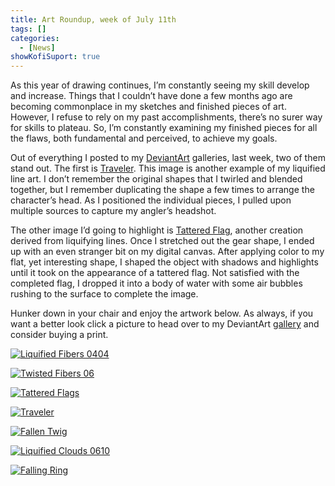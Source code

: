 ```yaml
---
title: Art Roundup, week of July 11th
tags: []
categories:
  - [News]
showKofiSuport: true
---
```

As this year of drawing continues, I’m constantly seeing my skill develop and increase. Things that I couldn’t have done a few months ago are becoming commonplace in my sketches and finished pieces of art. However, I refuse to rely on my past accomplishments, there’s no surer way for skills to plateau. So, I’m constantly examining my finished pieces for all the flaws, both fundamental and perceived, to achieve my goals.<!-- more -->

Out of everything I posted to my [DeviantArt](https://www.deviantart.com/stevenmeehan) galleries, last week, two of them stand out. The first is [Traveler](https://www.deviantart.com/stevenmeehan/art/Traveler-885370948). This image is another example of my liquified line art. I don’t remember the original shapes that I twirled and blended together, but I remember duplicating the shape a few times to arrange the character’s head. As I positioned the individual pieces, I pulled upon multiple sources to capture my angler’s headshot.

The other image I’d going to highlight is [Tattered Flag](https://www.deviantart.com/stevenmeehan/art/Tattered-Flag-885370893), another creation derived from liquifying lines. Once I stretched out the gear shape, I ended up with an even stranger bit on my digital canvas. After applying color to my flat, yet interesting shape, I shaped the object with shadows and highlights until it took on the appearance of a tattered flag. Not satisfied with the completed flag, I dropped it into a body of water with some air bubbles rushing to the surface to complete the image.

Hunker down in your chair and enjoy the artwork below. As always, if you want a better look click a picture to head over to my DeviantArt [gallery](https://www.deviantart.com/stevenmeehan/gallery/all) and consider buying a print.

<div class="center">

[![Liquified Fibers 0404](https://images-wixmp-ed30a86b8c4ca887773594c2.wixmp.com/f/f99a6bf8-c5b7-48b6-ad1d-bbd9283918e7/den4kev-f12637c9-87c7-4bed-a3cb-7d7b3dd0bf3b.png/v1/fill/w_1024,h_726,q_80,strp/liquified_fibers_0404_by_stevenmeehan_den4kev-fullview.jpg?token=eyJ0eXAiOiJKV1QiLCJhbGciOiJIUzI1NiJ9.eyJzdWIiOiJ1cm46YXBwOjdlMGQxODg5ODIyNjQzNzNhNWYwZDQxNWVhMGQyNmUwIiwiaXNzIjoidXJuOmFwcDo3ZTBkMTg4OTgyMjY0MzczYTVmMGQ0MTVlYTBkMjZlMCIsIm9iaiI6W1t7ImhlaWdodCI6Ijw9NzI2IiwicGF0aCI6IlwvZlwvZjk5YTZiZjgtYzViNy00OGI2LWFkMWQtYmJkOTI4MzkxOGU3XC9kZW40a2V2LWYxMjYzN2M5LTg3YzctNGJlZC1hM2NiLTdkN2IzZGQwYmYzYi5wbmciLCJ3aWR0aCI6Ijw9MTAyNCJ9XV0sImF1ZCI6WyJ1cm46c2VydmljZTppbWFnZS5vcGVyYXRpb25zIl19.ZEyV1J4ld6qgYIrPjihFEofoIrvebldWx-M3_XsLmeQ "Liquified Fibers 0404")](https://www.deviantart.com/stevenmeehan/art/Liquified-Fibers-0404-885370711)

</div>

<div class="center">

[![Twisted Fibers 06](https://images-wixmp-ed30a86b8c4ca887773594c2.wixmp.com/f/f99a6bf8-c5b7-48b6-ad1d-bbd9283918e7/den4kgp-03f29edf-3a65-45cc-bd1c-8b7b71815d75.png/v1/fill/w_1024,h_726,q_80,strp/twisted_fibers_06_by_stevenmeehan_den4kgp-fullview.jpg?token=eyJ0eXAiOiJKV1QiLCJhbGciOiJIUzI1NiJ9.eyJzdWIiOiJ1cm46YXBwOjdlMGQxODg5ODIyNjQzNzNhNWYwZDQxNWVhMGQyNmUwIiwiaXNzIjoidXJuOmFwcDo3ZTBkMTg4OTgyMjY0MzczYTVmMGQ0MTVlYTBkMjZlMCIsIm9iaiI6W1t7ImhlaWdodCI6Ijw9NzI2IiwicGF0aCI6IlwvZlwvZjk5YTZiZjgtYzViNy00OGI2LWFkMWQtYmJkOTI4MzkxOGU3XC9kZW40a2dwLTAzZjI5ZWRmLTNhNjUtNDVjYy1iZDFjLThiN2I3MTgxNWQ3NS5wbmciLCJ3aWR0aCI6Ijw9MTAyNCJ9XV0sImF1ZCI6WyJ1cm46c2VydmljZTppbWFnZS5vcGVyYXRpb25zIl19.lF2hDQYOasHZ0E__fybJaS7Yuw94zs6LyyyX4C-bDA4 "Twisted Fibers 06")](https://www.deviantart.com/stevenmeehan/art/Twisted-Fibers-06-885370777)

</div>

<div class="center">

[![Tattered Flags](https://images-wixmp-ed30a86b8c4ca887773594c2.wixmp.com/f/f99a6bf8-c5b7-48b6-ad1d-bbd9283918e7/den4kjx-ecd95f35-410b-4c94-989a-6c6b38bd3011.png/v1/fill/w_1024,h_1446,q_80,strp/tattered_flag_by_stevenmeehan_den4kjx-fullview.jpg?token=eyJ0eXAiOiJKV1QiLCJhbGciOiJIUzI1NiJ9.eyJzdWIiOiJ1cm46YXBwOjdlMGQxODg5ODIyNjQzNzNhNWYwZDQxNWVhMGQyNmUwIiwiaXNzIjoidXJuOmFwcDo3ZTBkMTg4OTgyMjY0MzczYTVmMGQ0MTVlYTBkMjZlMCIsIm9iaiI6W1t7ImhlaWdodCI6Ijw9MTQ0NiIsInBhdGgiOiJcL2ZcL2Y5OWE2YmY4LWM1YjctNDhiNi1hZDFkLWJiZDkyODM5MThlN1wvZGVuNGtqeC1lY2Q5NWYzNS00MTBiLTRjOTQtOTg5YS02YzZiMzhiZDMwMTEucG5nIiwid2lkdGgiOiI8PTEwMjQifV1dLCJhdWQiOlsidXJuOnNlcnZpY2U6aW1hZ2Uub3BlcmF0aW9ucyJdfQ.U6Smo8LhzGS6i2ljah_KuptNhL9Og_57VZKAYpgOz28 "Tattered Flags")](https://www.deviantart.com/stevenmeehan/art/Tattered-Flag-885370893)

</div>

<div class="center">

[![Traveler](https://images-wixmp-ed30a86b8c4ca887773594c2.wixmp.com/f/f99a6bf8-c5b7-48b6-ad1d-bbd9283918e7/den4klg-46344612-4023-478a-880e-ea5915006699.png/v1/fill/w_1024,h_1446,q_80,strp/traveler_by_stevenmeehan_den4klg-fullview.jpg?token=eyJ0eXAiOiJKV1QiLCJhbGciOiJIUzI1NiJ9.eyJzdWIiOiJ1cm46YXBwOjdlMGQxODg5ODIyNjQzNzNhNWYwZDQxNWVhMGQyNmUwIiwiaXNzIjoidXJuOmFwcDo3ZTBkMTg4OTgyMjY0MzczYTVmMGQ0MTVlYTBkMjZlMCIsIm9iaiI6W1t7ImhlaWdodCI6Ijw9MTQ0NiIsInBhdGgiOiJcL2ZcL2Y5OWE2YmY4LWM1YjctNDhiNi1hZDFkLWJiZDkyODM5MThlN1wvZGVuNGtsZy00NjM0NDYxMi00MDIzLTQ3OGEtODgwZS1lYTU5MTUwMDY2OTkucG5nIiwid2lkdGgiOiI8PTEwMjQifV1dLCJhdWQiOlsidXJuOnNlcnZpY2U6aW1hZ2Uub3BlcmF0aW9ucyJdfQ._Zy4Cz2TLduFHDb7RbDPenZfL2I4CQb0Z4TyxgoS8BY "Traveler")](https://www.deviantart.com/stevenmeehan/art/Traveler-885370948)

</div>

<div class="center">

[![Fallen Twig](https://images-wixmp-ed30a86b8c4ca887773594c2.wixmp.com/f/f99a6bf8-c5b7-48b6-ad1d-bbd9283918e7/den4kno-abc2a592-72ee-4408-abdf-74037f3f009f.png/v1/fill/w_1024,h_1446,q_80,strp/fallen_twigs_by_stevenmeehan_den4kno-fullview.jpg?token=eyJ0eXAiOiJKV1QiLCJhbGciOiJIUzI1NiJ9.eyJzdWIiOiJ1cm46YXBwOjdlMGQxODg5ODIyNjQzNzNhNWYwZDQxNWVhMGQyNmUwIiwiaXNzIjoidXJuOmFwcDo3ZTBkMTg4OTgyMjY0MzczYTVmMGQ0MTVlYTBkMjZlMCIsIm9iaiI6W1t7ImhlaWdodCI6Ijw9MTQ0NiIsInBhdGgiOiJcL2ZcL2Y5OWE2YmY4LWM1YjctNDhiNi1hZDFkLWJiZDkyODM5MThlN1wvZGVuNGtuby1hYmMyYTU5Mi03MmVlLTQ0MDgtYWJkZi03NDAzN2YzZjAwOWYucG5nIiwid2lkdGgiOiI8PTEwMjQifV1dLCJhdWQiOlsidXJuOnNlcnZpY2U6aW1hZ2Uub3BlcmF0aW9ucyJdfQ.dvXsTN1cRtFYvJI8-49rWoASjcwgi4YKGKhMsRwCdw0 "Fallen Twig")](https://www.deviantart.com/stevenmeehan/art/Fallen-Twigs-885371028)

</div>

<div class="center">

[![Liquified Clouds 0610](https://images-wixmp-ed30a86b8c4ca887773594c2.wixmp.com/f/f99a6bf8-c5b7-48b6-ad1d-bbd9283918e7/den4kpz-83357845-efa0-4aef-9f1c-6a4db4075dcb.png/v1/fill/w_1024,h_726,q_80,strp/liquified_clouds_0610_by_stevenmeehan_den4kpz-fullview.jpg?token=eyJ0eXAiOiJKV1QiLCJhbGciOiJIUzI1NiJ9.eyJzdWIiOiJ1cm46YXBwOjdlMGQxODg5ODIyNjQzNzNhNWYwZDQxNWVhMGQyNmUwIiwiaXNzIjoidXJuOmFwcDo3ZTBkMTg4OTgyMjY0MzczYTVmMGQ0MTVlYTBkMjZlMCIsIm9iaiI6W1t7ImhlaWdodCI6Ijw9NzI2IiwicGF0aCI6IlwvZlwvZjk5YTZiZjgtYzViNy00OGI2LWFkMWQtYmJkOTI4MzkxOGU3XC9kZW40a3B6LTgzMzU3ODQ1LWVmYTAtNGFlZi05ZjFjLTZhNGRiNDA3NWRjYi5wbmciLCJ3aWR0aCI6Ijw9MTAyNCJ9XV0sImF1ZCI6WyJ1cm46c2VydmljZTppbWFnZS5vcGVyYXRpb25zIl19.rFMGVjqN-0ikKf1iIe3pDLyeO0xgbnpBbjZ9u3244Sw "Liquified Clouds 0610")](https://www.deviantart.com/stevenmeehan/art/Liquified-Clouds-0610-885371111)

</div>

<div class="center">

[![Falling Ring](https://images-wixmp-ed30a86b8c4ca887773594c2.wixmp.com/f/f99a6bf8-c5b7-48b6-ad1d-bbd9283918e7/den4kr8-8df4e01d-b43d-46ec-b46e-cabbb83bd043.png/v1/fill/w_1024,h_1446,q_80,strp/falling_ring_by_stevenmeehan_den4kr8-fullview.jpg?token=eyJ0eXAiOiJKV1QiLCJhbGciOiJIUzI1NiJ9.eyJzdWIiOiJ1cm46YXBwOjdlMGQxODg5ODIyNjQzNzNhNWYwZDQxNWVhMGQyNmUwIiwiaXNzIjoidXJuOmFwcDo3ZTBkMTg4OTgyMjY0MzczYTVmMGQ0MTVlYTBkMjZlMCIsIm9iaiI6W1t7ImhlaWdodCI6Ijw9MTQ0NiIsInBhdGgiOiJcL2ZcL2Y5OWE2YmY4LWM1YjctNDhiNi1hZDFkLWJiZDkyODM5MThlN1wvZGVuNGtyOC04ZGY0ZTAxZC1iNDNkLTQ2ZWMtYjQ2ZS1jYWJiYjgzYmQwNDMucG5nIiwid2lkdGgiOiI8PTEwMjQifV1dLCJhdWQiOlsidXJuOnNlcnZpY2U6aW1hZ2Uub3BlcmF0aW9ucyJdfQ.GHIRqajZpEFncLXxd9SiL7to4ufgPVGxD8YgsbQgSZc "Falling Ring")](https://www.deviantart.com/stevenmeehan/art/Falling-Ring-885371156)

</div>